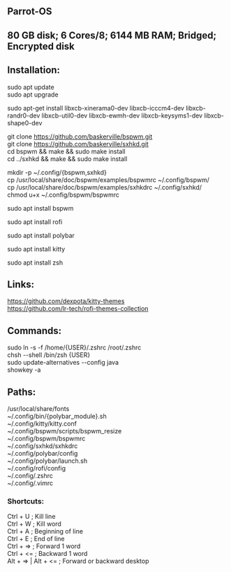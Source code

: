 ## Parrot-OS  
## 80 GB disk; 6 Cores/8; 6144 MB RAM; Bridged; Encrypted disk  

## Installation:  
sudo apt update  
sudo apt upgrade  

sudo apt-get install libxcb-xinerama0-dev libxcb-icccm4-dev libxcb-randr0-dev libxcb-util0-dev libxcb-ewmh-dev libxcb-keysyms1-dev libxcb-shape0-dev  

git clone https://github.com/baskerville/bspwm.git  
git clone https://github.com/baskerville/sxhkd.git  
cd bspwm && make && sudo make install  
cd ../sxhkd && make && sudo make install  

mkdir -p ~/.config/{bspwm,sxhkd}  
cp /usr/local/share/doc/bspwm/examples/bspwmrc ~/.config/bspwm/  
cp /usr/local/share/doc/bspwm/examples/sxhkdrc ~/.config/sxhkd/  
chmod u+x ~/.config/bspwm/bspwmrc  

sudo apt install bspwm  

sudo apt install rofi  

sudo apt install polybar  

sudo apt install kitty  

sudo apt install zsh  

## Links:  
https://github.com/dexpota/kitty-themes  
https://github.com/lr-tech/rofi-themes-collection  

## Commands:  
sudo ln -s -f /home/{USER}/.zshrc /root/.zshrc  
chsh --shell /bin/zsh {USER}  
sudo update-alternatives --config java  
showkey -a  

## Paths:  
/usr/local/share/fonts  
~/.config/bin/{polybar_module}.sh  
~/.config/kitty/kitty.conf  
~/.config/bspwm/scripts/bspwm_resize  
~/.config/bspwm/bspwmrc  
~/.config/sxhkd/sxhkdrc  
~/.config/polybar/config  
~/.config/polybar/launch.sh  
~/.config/rofi/config  
~/.config/.zshrc  
~/.config/.vimrc  

### Shortcuts:  
Ctrl + U ; Kill line  
Ctrl + W ; Kill word  
Ctrl + A ; Beginning of line  
Ctrl + E ; End of line  
Ctrl + => ; Forward 1 word  
Ctrl + <= ; Backward 1 word  
Alt + => | Alt + <= ; Forward or backward desktop  

